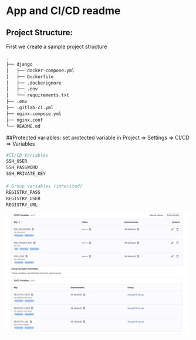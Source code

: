 # App and CI/CD readme

## Project Structure:
First we create a sample project structure
```bash
.
├── django
│   ├── docker-compose.yml
│   ├── Dockerfile
│   ├── .dockerignore
│   ├── .env
│   └── requirements.txt
├── .env
├── .gitlab-ci.yml
├── nginx-compose.yml
├── nginx.conf
└── README.md
```


##Protected variables:
set protected variable in Project ⇒ Settings ⇒ CI/CD ⇒ Variables

```bash
#CI/CD Variables
SSH_USER
SSH_PASSWORD
SSH_PRIVATE_KEY

# Group variables (inherited)
REGISTRY_PASS
REGISTRY_USER
REGISTRY_URL

```
![Gitlab variables](images/GitlabVariables.png)


